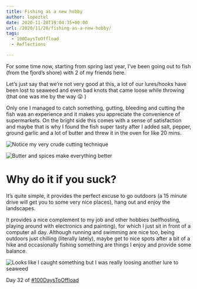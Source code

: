 ```yaml
---
title: Fishing as a new hobby
author: lopeztel
date: 2020-11-28T19:04:35+00:00
url: /2020/11/28/fishing-as-a-new-hobby/
tags:
  - 100DaysToOffload
  - Reflections

---
```

For some time now, starting from spring last year, I&#8217;ve been going out to fish (from the fjord&#8217;s shore) with 2 of my friends here.

Let&#8217;s just say that we&#8217;re not very good at this, a lot of our lures/hooks have been lost to seaweed and even bad knots that came loose while throwing (that one was me by the way 😛 )

Only one I managed to catch something, gutting, bleeding and cutting the fish was an experience and it makes you appreciate the convenience of supermarkets. On the bright side this comes with a sense of satisfaction and maybe that is why I found the fish super tasty after I added salt, pepper, ground garlic and a lot of butter and threw it in the oven for like 20 mins.

![Notice my very crude cutting technique](https://lopeztel.noho.st/piwigo/_data/i/galleries/blog_media/IMG_20200810_165210893-1-768x1024-me.jpg#center)

![Butter and spices make everything better](https://lopeztel.noho.st/piwigo/galleries/blog_media/IMG_20200810_165928930-768x576.jpg#center)

# Why do it if you suck?

It&#8217;s quite simple, it provides the perfect excuse to go outdoors (a 15 minute drive will get you to some very nice places), hang out and enjoy the landscapes.

It provides a nice complement to my job and other hobbies (selfhosting, playing around with electronics and painting), for which I just sit in front of a computer all day. Although running and swimming are nice too, being outdoors just chilling (literally lately), maybe get to nice spots after a bit of a hike and occasionally fishing something are things I enjoy and provide some balance.

![Looks like I caught something but I was really loosing another lure to seaweed](https://lopeztel.noho.st/piwigo/galleries/blog_media/128135647_471316024263215_2075152489426185046_n-768x576.jpg#center)

Day 32 of [#100DaysToOffload](https://lopeztel.xyz/blog/tags/100daystooffload/)

